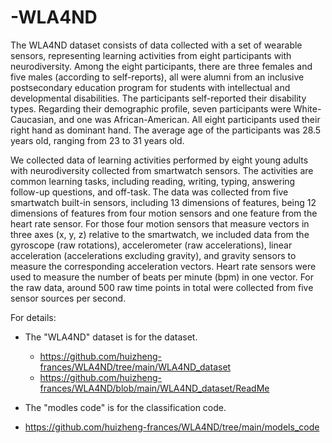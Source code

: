 # -WLA4ND


The WLA4ND dataset consists of data collected with a set of wearable sensors, representing learning activities from eight participants with neurodiversity. Among the eight participants, there are three females and five males (according to self-reports), all were alumni from an inclusive postsecondary education program for students with intellectual and developmental disabilities. The participants self-reported their disability types. Regarding their demographic profile, seven participants were White-Caucasian, and one was African-American. All eight participants used their right hand as dominant hand. The average age of the participants was 28.5 years old, ranging from 23 to 31 years old. 

We collected data of learning activities performed by eight young adults with neurodiversity collected from smartwatch sensors. The activities are common learning tasks, including reading, writing, typing, answering follow-up questions, and off-task. The data was collected from five smartwatch built-in sensors, including 13 dimensions of features, being 12 dimensions of features from four motion sensors and one feature from the heart rate sensor. For those four motion sensors that measure vectors in three axes (x, y, z) relative to the smartwatch, we included data from the gyroscope (raw rotations), accelerometer (raw accelerations), linear acceleration (accelerations excluding gravity), and gravity sensors to measure the corresponding acceleration vectors. Heart rate sensors were used to measure the number of beats per minute (bpm) in one vector. For the raw data, around 500 raw time points in total were collected from five sensor sources per second. 


For details:

- The "WLA4ND" dataset is for the  dataset.  
  - https://github.com/huizheng-frances/WLA4ND/tree/main/WLA4ND_dataset
  - https://github.com/huizheng-frances/WLA4ND/blob/main/WLA4ND_dataset/ReadMe

- The "modles code" is for the classification code. 
-   https://github.com/huizheng-frances/WLA4ND/tree/main/models_code
